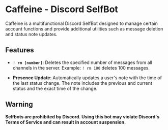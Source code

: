 # Caffeine - Discord SelfBot

Caffeine is a multifunctional Discord SelfBot designed to manage certain account functions and provide additional utilities such as message deletion and status note updates.

## Features

- **`! rm [number]`**: Deletes the specified number of messages from all channels in the server. Example: `! rm 100` deletes 100 messages.

- **Presence Update**: Automatically updates a user's note with the time of the last status change. The note includes the previous and current status and the exact time of the change.

## Warning
**Selfbots are prohibited by Discord. Using this bot may violate Discord's Terms of Service and can result in account suspension.**


